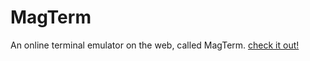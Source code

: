 # MagTerm

An online terminal emulator on the web, called MagTerm. [check it out!](www.magtastic.xyz)